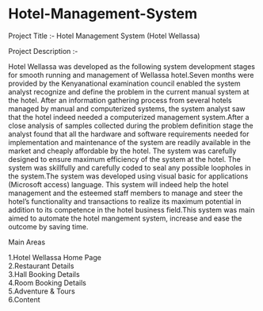# Hotel-Management-System

Project Title :- Hotel Management System (Hotel Wellassa)


Project Description :- 
<p>Hotel Wellassa was developed as the following system development stages for smooth running and management of Wellassa hotel.Seven months were provided by the Kenyanational examination council enabled the system analyst recognize and define the problem in the current manual system at the hotel. After an information gathering process from several hotels managed by manual and computerized systems, the system analyst saw that the hotel indeed needed a computerized management system.After a close analysis of samples collected during the problem definition stage the analyst found that all the hardware and software requirements needed for implementation and maintenance of the system are readily available in the market and cheaply affordable by the hotel. The system was carefully designed to ensure maximum efficiency of the system at the hotel. The system was skillfully and carefully coded to seal any possible loopholes in the system.The system was developed using visual basic for applications (Microsoft access) language. This system will indeed help the hotel management and the esteemed staff members to manage and steer the hotel’s functionality and transactions to realize its maximum potential in addition to its competence in the hotel business field.This system was main aimed to automate the hotel mangement system, increase and ease the outcome by saving time.</p>


Main Areas

1.Hotel Wellassa Home Page                                                                                                                 
2.Restaurant Details                                                                                                                       
3.Hall Booking Details                                                                                                                     
4.Room Booking Details                                                                                                                     
5.Adventure & Tours                                                                                                                       
6.Content                                                                                                                                           
